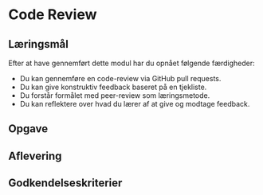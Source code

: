 # Code Review

## Læringsmål
Efter at have gennemført dette modul har du opnået følgende færdigheder:

 - Du kan gennemføre en code-review via GitHub pull requests.
 - Du kan give konstruktiv feedback baseret på en tjekliste.
 - Du forstår formålet med peer-review som læringsmetode.
 - Du kan reflektere over hvad du lærer af at give og modtage feedback. 

## Opgave

## Aflevering

## Godkendelseskriterier